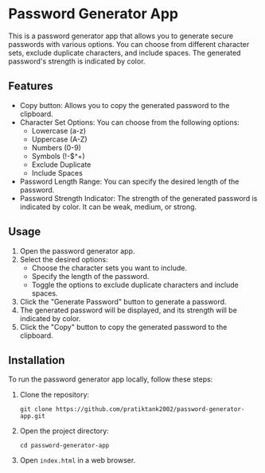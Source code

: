 # Password Generator App

This is a password generator app that allows you to generate secure passwords with various options. You can choose from different character sets, exclude duplicate characters, and include spaces. The generated password's strength is indicated by color.

## Features

- Copy button: Allows you to copy the generated password to the clipboard.
- Character Set Options: You can choose from the following options:
  - Lowercase (a-z)
  - Uppercase (A-Z)
  - Numbers (0-9)
  - Symbols (!-$^+)
  - Exclude Duplicate
  - Include Spaces
- Password Length Range: You can specify the desired length of the password.
- Password Strength Indicator: The strength of the generated password is indicated by color. It can be weak, medium, or strong.

## Usage

1. Open the password generator app.
2. Select the desired options:
   - Choose the character sets you want to include.
   - Specify the length of the password.
   - Toggle the options to exclude duplicate characters and include spaces.
3. Click the "Generate Password" button to generate a password.
4. The generated password will be displayed, and its strength will be indicated by color.
5. Click the "Copy" button to copy the generated password to the clipboard.

## Installation

To run the password generator app locally, follow these steps:

1. Clone the repository:
   ```shell
   git clone https://github.com/pratiktank2002/password-generator-app.git
2. Open the project directory:
   ```shell
   cd password-generator-app
3. Open `index.html` in a web browser.
